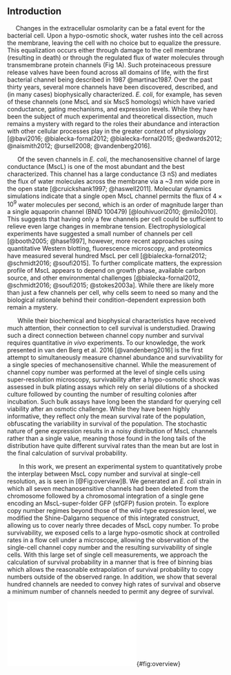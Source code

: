 
## Introduction

 &nbsp;&nbsp;&nbsp;&nbsp; Changes in the extracellular osmolarity can be a fatal event for the bacterial
cell. Upon a hypo-osmotic shock, water rushes into the cell across
the membrane, leaving the cell with no choice but to equalize the pressure.
This equalization occurs either through damage to the cell membrane
(resulting in death) or through the regulated flux of water molecules through
transmembrane protein channels (Fig 1A). Such proteinaceous pressure release
valves have been found across all domains of life, with the first bacterial
channel being described in 1987 @martinac1987. Over the past thirty years,
several more channels have been discovered, described, and (in many cases)
biophysically characterized. *E. coli*, for example, has seven of these
channels (one MscL and six MscS homologs) which have varied conductance,
gating mechanisms, and expression levels. While they have been the subject of
much experimental and theoretical dissection, much remains a mystery with
regard to the roles their abundance and interaction with other cellular
processes play in the greater context of physiology [@bavi2016;
@bialecka-fornal2012; @bialecka-fornal2015; @edwards2012; @naismith2012;
@ursell2008; @vandenberg2016].

&nbsp;&nbsp; &nbsp; &nbsp;Of the seven channels in *E. coli*, the
mechanosensitive channel of large conductance (MscL) is one of the most
abundant and the best characterized. This channel has a large conductance (3
nS) and mediates the flux of water molecules across the membrane via a ~3 nm
wide pore in the open state [@cruickshank1997; @haswell2011]. Molecular
dynamics simulations indicate that a single open MscL channel permits the
flux of $4 \times 10^9$ water molecules per second, which is an order of
magnitude larger than a single aquaporin channel (BNID 100479)
[@louhivuori2010; @milo2010]. This suggests that having only a few channels
per cell could be sufficient to relieve even large changes in membrane
tension. Electrophysiological experiments have suggested a small number 
of channels per cell [@booth2005; @hase1997], however, more recent approaches
using quantitative Western blotting, fluorescence microscopy, and proteomics
have measured several hundred MscL per cell [@bialecka-fornal2012;
@schmidt2016; @soufi2015]. To further complicate matters, the expression
profile of MscL appears to depend on growth phase, available carbon source,
and other environmental challenges [@bialecka-fornal2012, @schmidt2016;
@soufi2015; @stokes2003a]. While there are likely more than just a few
channels per cell, why cells seem to need so many and the biological
rationale behind their condition-dependent expression both remain a mystery.

&nbsp;&nbsp;&nbsp; &nbsp; While their biochemical and biophysical
characteristics have received much attention, their connection to cell survival is
understudied. Drawing such a direct connection between channel copy number
and survival requires quantitative *in vivo* experiments. To our knowledge,
the work presented in van den Berg et al. 2016 [@vandenberg2016] is the first
attempt to simultaneously measure channel abundance and survivability for a
single species of mechanosensitive channel. While the measurement of channel
copy number was performed at the level of single cells using super-resolution
microscopy, survivability after a hypo-osmotic shock was assessed in bulk
plating assays which rely on serial dilutions of a shocked culture followed
by counting the number of resulting colonies after incubation. Such bulk
assays have long been the standard for querying cell viability after an
osmotic challenge. While they have been highly informative, they reflect only
the mean survival rate of the population, obfuscating the variability in
survival of the population. The stochastic nature of gene expression results
in a noisy distribution of MscL channels rather than a single value, meaning
those found in the long tails of the distribution have quite different
survival rates than the mean but are lost in the final calculation of
survival probability.

&nbsp; &nbsp; &nbsp; &nbsp;In this work, we present an experimental system to
quantitatively probe the interplay between MscL copy number and survival at
single-cell resolution, as is seen in [@Fig:overview]B. We generated an *E.
coli* strain in which all seven mechanosensitive channels had been deleted
from the chromosome followed by a chromosomal integration of a single gene
encoding an MscL-super-folder GFP (sfGFP) fusion protein. To explore copy
number regimes beyond those of the wild-type expression level, we modified
the Shine-Dalgarno sequence of this integrated construct, allowing us to
cover nearly three decades of MscL copy number. To probe survivability, we
exposed cells to a large hypo-osmotic shock at controlled rates in a flow
cell under a microscope, allowing the observation of the single-cell channel
copy number and the resulting survivability of single cells. With this large
set of single cell measurements, we approach the calculation of survival
probability in a manner that is free of binning bias which allows the
reasonable extrapolation of survival probability to copy numbers outside of
the observed range. In addition, we show that several hundred channels are
needed to convey high rates of survival and observe a minimum number of
channels needed to permit any degree of survival.

![Role of mechanosensitive channels during hypo-osmotic shock. (A) A
hypo-osmotic shock results in a large difference in the osmotic strength
between the intracellular and extracellular spaces. As a result, water rushes
into the cell to equalize this gradient increasing the turgor pressure and
tension in the cell membrane. If no mechanosensitive channels are present and
membrane tension is high (left panel), the membrane ruptures releasing
intracellular content into the environment resulting in cell death . If
mechanosensitive channels are present (right panel) and membrane tension is
beyond the gating tension, the mechanosensitive channel MscL opens, releasing
water and small intracellular molecules into the environment thus relieving
pressure and membrane tension. (B) The experimental approach undertaken in
this work. The number of mechanosensitive channels tagged with a fluorescent
reporter is tuned through modification of the Shine-Dalgarno sequence of the
*mscL* gene. The cells are then subjected to a hypo-osmotic shock and the
number of surviving cells are counted, allowing the calculation of a survival
probability.](../figs/fig1.pdf){#fig:overview}
